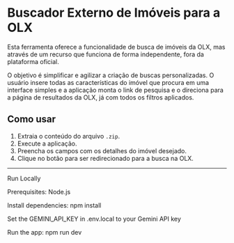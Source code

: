 # Buscador Externo de Imóveis para a OLX

Esta ferramenta oferece a funcionalidade de busca de imóveis da OLX, mas através de um recurso que funciona de forma independente, fora da plataforma oficial.

O objetivo é simplificar e agilizar a criação de buscas personalizadas. O usuário insere todas as características do imóvel que procura em uma interface simples e a aplicação monta o link de pesquisa e o direciona para a página de resultados da OLX, já com todos os filtros aplicados.

## Como usar

1.  Extraia o conteúdo do arquivo `.zip`.
2.  Execute a aplicação.
3.  Preencha os campos com os detalhes do imóvel desejado.
4.  Clique no botão para ser redirecionado para a busca na OLX.

-----------------------------------------
Run Locally

Prerequisites: Node.js

Install dependencies: npm install

Set the GEMINI_API_KEY in .env.local to your Gemini API key

Run the app: npm run dev
